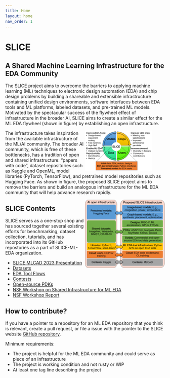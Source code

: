 ```yaml
---
title: Home
layout: home
nav_order: 1
---
```


# SLICE

## A Shared Machine Learning Infrastructure for the EDA Community

The SLICE project aims to overcome the barriers to applying machine learning (ML) techniques to electronic design automation (EDA) and chip design problems by building a shareable and extensible infrastructure containing unified design environments, software interfaces between EDA tools and ML platforms, labeled datasets, and pre-trained ML models. Motivated by the spectacular success of the flywheel effect of infrastructure in the broader AI, SLICE aims to create a similar effect for the ML EDA flywheel (shown in figure) by establishing an open infrastructure. 

<figure>
    <img align = "right" width="50%" alt="ML EDA Flywheel" src="./images/flywheel.png" />
</figure>


The infrastructure takes inspiration from the available infrastructure of the ML/AI community. The broader AI community, which is free of these bottlenecks, has a tradition of open and shared infrastructure: “papers with code”, dataset repositories such as Kaggle and OpenML, model libraries (PyTorch, TensorFlow), and pretrained model repositories such as Hugging Face. As shown in figure, the proposed SLICE  project aims to remove the barriers and build an analogous infrastructure for the ML EDA community that will help advance research rapidly. 

<img align = "right" width="50%" alt="ML EDA Infrastructure inspired from ML community" src="./images/analogy.png">


## SLICE Contents

SLICE serves as a one-stop shop and has sourced together several existing efforts for benchmarking, dataset collection, tutorials, and has incorporated into its GitHub repostories as a part of SLICE-ML-EDA organization.

- [SLICE MLCAD 2023 Presentation](https://drive.google.com/file/d/1GMc6e2iZq1tavd046mbKlVvbUj-cRbHf/view?ts=662a831e) 
- [Datasets](https://slice-ml-eda.github.io/docs/datasets.html)
- [EDA Tool Flows](https://slice-ml-eda.github.io/docs/eda_tool_flows.html)
- [Contests](https://slice-ml-eda.github.io/docs/contests.html)
- [Open-source PDKs](https://slice-ml-eda.github.io/docs/openpdks.html)
- [NSF Workshop on Shared Infrastructure for ML EDA](https://sites.google.com/view/ml4eda/home)
- [NSF Workshop Report](https://github.com/SLICE-ML-EDA/SLICE/blob/main/NSF_ML4EDA_workshop_report_2023.pdf)

## How to contribute?

If you have a pointer to a repository for an ML EDA repository that you think is relevant, create a pull request, or file a issue with the pointer to the SLICE website [GitHub repository](https://github.com/SLICE-ML-EDA/slice-ml-eda.github.io). 

Minimum requirements: 

* The project is helpful for the ML EDA community and could serve as piece of an infrastructure 
* The project is working condition and not rusty or WIP
* At least one tag line describing the project

